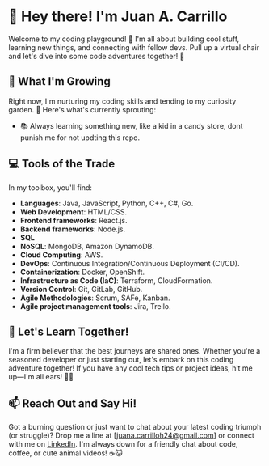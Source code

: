 # 👋 Hey there! I'm Juan A. Carrillo

Welcome to my coding playground! 🎉 I'm all about building cool stuff, learning new things, and connecting with fellow devs. Pull up a virtual chair and let's dive into some code adventures together! 🚀

## 🌱 What I'm Growing

Right now, I'm nurturing my coding skills and tending to my curiosity garden. 🌱 Here's what's currently sprouting:

- 📚 Always learning something new, like a kid in a candy store, dont punish me for not updting this repo. 

## 💻 Tools of the Trade

In my toolbox, you'll find:

- **Languages**: Java, JavaScript, Python, C++, C#, Go.
- **Web Development**: HTML/CSS.
- **Frontend frameworks**: React.js.
- **Backend frameworks**: Node.js.
- **SQL**
- **NoSQL**: MongoDB, Amazon DynamoDB.
- **Cloud Computing**: AWS.
- **DevOps**: Continuous Integration/Continuous Deployment (CI/CD).
- **Containerization**: Docker, OpenShift.
- **Infrastructure as Code (IaC)**: Terraform, CloudFormation.
- **Version Control**: Git, GitLab, GitHub.
- **Agile Methodologies**: Scrum, SAFe, Kanban.
- **Agile project management tools**: Jira, Trello.

## 🌈 Let's Learn Together!

I'm a firm believer that the best journeys are shared ones. Whether you're a seasoned developer or just starting out, let's embark on this coding adventure together! If you have any cool tech tips or project ideas, hit me up—I'm all ears! 🐰💬

## 📫 Reach Out and Say Hi!

Got a burning question or just want to chat about your latest coding triumph (or struggle)? Drop me a line at [juana.carrilloh24@gmail.com] or connect with me on [LinkedIn](https://www.linkedin.com/in/JuanAlberto-Carrillo). I'm always down for a friendly chat about code, coffee, or cute animal videos! ☕🐱

<!--

## 🚀 Projects That Spark Joy

### [Project Name 1](link-to-project-1)

[Short and sweet description with a sprinkle of excitement.]

## 🌟 Shoutout to My Awesome Supporters

Big thanks to [mention individuals or communities] for being my coding cheerleaders and keeping the spirit of open-source alive! You all rock my socks off! 🧦🤘

## 📝 License

This repository is licensed under the [License Name]. For more details, check out the [LICENSE](link-to-license-file) file.

-->
